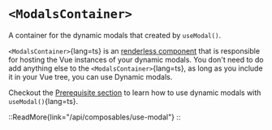 # `<ModalsContainer>`

A container for the dynamic modals that created by `useModal()`.

`<ModalsContainer>`{lang=ts} is an [renderless component](https://adamwathan.me/renderless-components-in-vuejs/) that is responsible for hosting the Vue instances of your dynamic modals. You don't need to do add anything else to the `<ModalsContainer>`{lang=ts}, as long as you include it in your Vue tree, you can use Dynamic modals.

Checkout the [Prerequisite section](/api/composables/use-modal#prerequisite) to learn how to use dynamic modals with `useModal()`{lang=ts}.

::ReadMore{link="/api/composables/use-modal"}
::